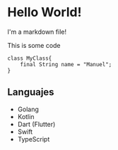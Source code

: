 # Hello World!

I'm a markdown file!

This is some code

```
class MyClass{
    final String name = "Manuel";
}
```

## Languajes

- Golang
- Kotlin
- Dart (Flutter)
- Swift
- TypeScript

